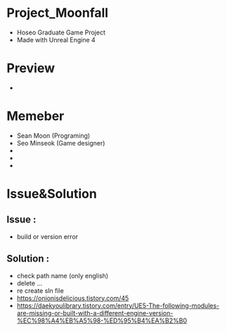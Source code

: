 # Project_Moonfall
- Hoseo Graduate Game Project
- Made with Unreal Engine 4

# Preview
- 

# Memeber
- Sean Moon (Programing)
- Seo Minseok (Game designer)
- 
- 
- 

# Issue&Solution
## Issue : 
- build or version error
## Solution :
- check path name (only english)
- delete ...
- re create sln file
- https://onionisdelicious.tistory.com/45
- https://daekyoulibrary.tistory.com/entry/UE5-The-following-modules-are-missing-or-built-with-a-different-engine-version-%EC%98%A4%EB%A5%98-%ED%95%B4%EA%B2%B0
